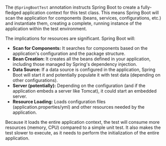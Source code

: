 The `@SpringBootTest` annotation instructs Spring Boot to create a fully-fledged application context for this test class. This means Spring Boot will scan the application for components (beans, services, configurations, etc.) and instantiate them, creating a complete, running instance of the application within the test environment.

The implications for resources are significant.  Spring Boot will:

*   **Scan for Components:** It searches for components based on the application's configuration and the package structure.
*   **Bean Creation:**  It creates all the beans defined in your application, including those managed by Spring's dependency injection.
*   **Data Source:** If a data source is configured in the application, Spring Boot will start it and potentially populate it with test data (depending on other configurations).
*   **Server (potentially):** Depending on the configuration (and if the application embeds a server like Tomcat), it could start an embedded server.
*   **Resource Loading:** Loads configuration files (application.properties/yml) and other resources needed by the application.

Because it loads the entire application context, the test will consume more resources (memory, CPU) compared to a simple unit test. It also makes the test slower to execute, as it needs to perform the initialization of the entire application.